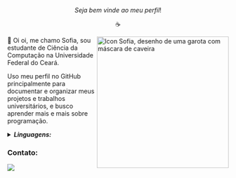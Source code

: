$$Seja \ bem \ vinde \ ao \ meu \ perfil!$$

<p align ="center"> ☕️ </p>

<img src="https://github.com/xofiaxinha/xofiaxinha/blob/main/181%20Sem%20T%C3%ADtulo2_20230502191503.png" min-width="300px" max-width="300px" width="300px" align="right" alt="Icon Sofia, desenho de uma garota com máscara de caveira">
<p align = "left">
  💙 Oi oi, me chamo Sofia, sou estudante de Ciência da Computação na Universidade Federal do Ceará.
</p>
<p align = "left">
  Uso meu perfil no GitHub principalmente para documentar e organizar meus projetos e trabalhos universitários, e busco aprender mais e mais sobre programação.
</p>


<p align = "left">
  <details>
    <summary><i><b>Linguagens:</b></i></summary>
    <p>🔹 C/C++</p>
    <p>🔹 Python</p>
  </details>
</p>

  ### Contato:
<p align = "left">
    <a href="#" alt="Linkedin">
    <img src="https://img.shields.io/badge/-Linkedin-0e76a8?style=flat-square&logo=Linkedin&logoColor=white&link=https://www.linkedin.com/in/xofiaxinha/" /></a>
</p>

